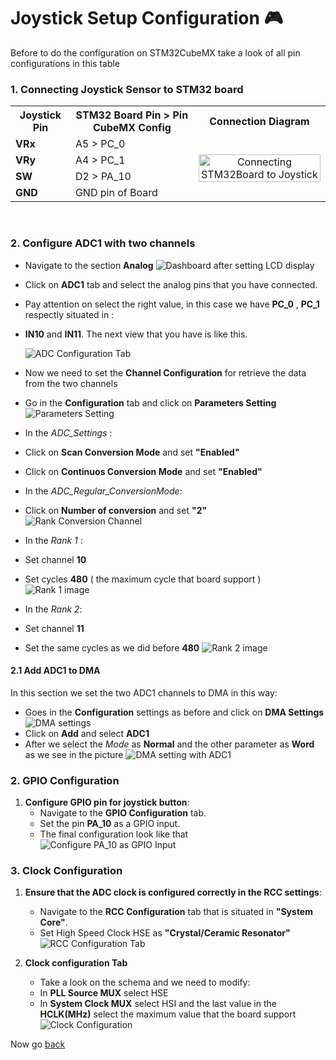 # Joystick Setup Configuration 🎮

Before to do the configuration on STM32CubeMX take a look of all pin configurations in this table

### 1. **Connecting Joystick Sensor to STM32 board**

<p align="center">
  <table>
    <tr>
      <th>Joystick Pin</th>
      <th>STM32 Board Pin > Pin CubeMX Config</th>
      <th>Connection Diagram</th>
    </tr>
    <tr>
      <td><strong>VRx</strong></td>
      <td>A5 > PC_0</td>
      <td rowspan="4" align="center"><img src="./images-joystick/stm32-connect-joystick.png" alt="Connecting STM32Board to Joystick" width="100%"></td>
    </tr>
    <tr>
      <td><strong>VRy</strong></td>
      <td>A4 > PC_1</td>
    </tr>
    <tr>
      <td><strong>SW</strong></td>
      <td>D2 > PA_10</td>
    </tr>
    <tr>
      <td><strong>GND</strong></td>
      <td>GND pin of Board</td>
    </tr>
  </table>
</p>
<br>

### 2. **Configure ADC1 with two channels**

- Navigate to the section **Analog**
   ![Dashboard after setting LCD display](./cube-mx-images/joystick-setting/setting-after-lcd.png)
   <br>
- Click on  **ADC1** tab and select the analog pins that you have connected.
- Pay attention on select the right value, in this case we have **PC_0** , **PC_1** respectly situated in :
- **IN10** and  **IN11**. The next view that you have is like this.

     ![ADC Configuration Tab](./cube-mx-images/joystick-setting/adc-configuration.png)
   <br>
- Now we need to set the **Channel Configuration** for retrieve the data from the two channels
- Go in the **Configuration** tab and click on **Parameters Setting**
   ![Parameters Setting](./cube-mx-images/joystick-setting/configuration-settings-channels.png)
   <br>
- In the *ADC_Settings* :
- Click on **Scan Conversion Mode** and set **"Enabled"**
- Click on **Continuos Conversion Mode** and set **"Enabled"**
   <br>
- In the *ADC_Regular_ConversionMode*:
- Click on **Number of conversion** and set **"2"**
   ![Rank Conversion Channel](./cube-mx-images/joystick-setting/set-2-conversion.png)
   <br>

- In the *Rank 1* :
- Set channel **10**
- Set cycles **480** ( the maximum cycle that board support )
   ![Rank 1 image](./cube-mx-images/joystick-setting/rank-1-image.png)
   <br>
- In the *Rank 2*:
- Set channel **11**
- Set the same cycles as we did before **480**
  ![Rank 2 image](./cube-mx-images/joystick-setting/rank-2-image.png)
  <br>

#### 2.1 Add ADC1 to DMA  

In this section we set the two ADC1 channels to DMA in this way:

- Goes in the **Configuration** settings as before and click on **DMA Settings**
![DMA settings](./cube-mx-images/joystick-setting/dma-settings.png)
- Click on **Add** and select **ADC1**
- After we select the *Mode* as **Normal** and the other parameter as **Word** as we see in the picture
![DMA setting with ADC1](./cube-mx-images/joystick-setting/dma-setting-adc1.png)

### 2. GPIO Configuration

1. **Configure GPIO pin for joystick button**:
   - Navigate to the **GPIO Configuration** tab.
   - Set the pin **PA_10** as a GPIO input.
   - The final configuration look like that
     ![Configure PA_10 as GPIO Input](./cube-mx-images/joystick-setting/final-config-result.png)

### 3. Clock Configuration

1. **Ensure that the ADC clock is configured correctly in the RCC settings**:
   - Navigate to the **RCC Configuration** tab that is situated in **"System Core"**.
   - Set High Speed Clock HSE as **"Crystal/Ceramic Resonator"**
     ![RCC Configuration Tab](./cube-mx-images/joystick-setting/rcc-configuration.png)

2. **Clock configuration Tab**
   - Take a look on the schema and we need to modify:
   - In **PLL Source MUX** select HSE
   - In **System Clock MUX** select HSI and the last value in the **HCLK(MHz)** select the maximum value that the board support
   ![Clock Configuration](./cube-mx-images/joystick-setting/clock-config-result.png)

Now go [back](do-on-your-own.md/#4-generate-code)
